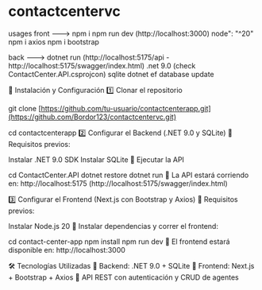 # contactcentervc

usages
  front ---> npm i npm run dev (http://localhost:3000)
    node": "^20"
    npm i axios
    npm i bootstrap
    
  back ---> dotnet run (http://localhost:5175/api - http://localhost:5175/swagger/index.html)
    .net 9.0
    (check ContactCenter.API.csprojcon)
    sqlite
    dotnet ef database update
    
  🚀 Instalación y Configuración
1️⃣ Clonar el repositorio

git clone [https://github.com/tu-usuario/contactcenterapp.git](https://github.com/Bordor123/contactcentervc.git)

cd contactcenterapp
2️⃣ Configurar el Backend (.NET 9.0 y SQLite)
📌 Requisitos previos:

Instalar .NET 9.0 SDK
Instalar SQLite
📌 Ejecutar la API

cd ContactCenter.API
dotnet restore
dotnet run
📌 La API estará corriendo en: http://localhost:5175 (http://localhost:5175/swagger/index.html)

3️⃣ Configurar el Frontend (Next.js con Bootstrap y Axios)
📌 Requisitos previos:

Instalar Node.js 20
📌 Instalar dependencias y correr el frontend:

cd contact-center-app
npm install
npm run dev
📌 El frontend estará disponible en: http://localhost:3000

🛠 Tecnologías Utilizadas
🔹 Backend: .NET 9.0 + SQLite
🔹 Frontend: Next.js + Bootstrap + Axios
🔹 API REST con autenticación y CRUD de agentes
